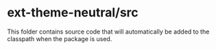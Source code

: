 # ext-theme-neutral/src

This folder contains source code that will automatically be added to the classpath when
the package is used.

